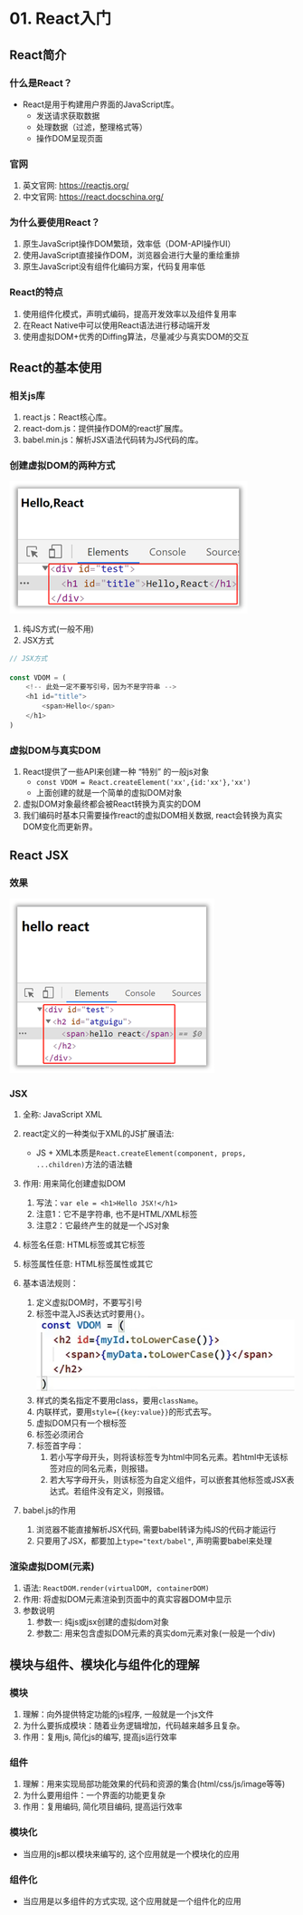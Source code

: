 # 01. React入门

## React简介
### 什么是React？
- React是用于构建用户界面的JavaScript库。
    - 发送请求获取数据
    - 处理数据（过滤，整理格式等）
    - 操作DOM呈现页面

### 官网
1.	英文官网: https://reactjs.org/
2.	中文官网: https://react.docschina.org/


### 为什么要使用React？
1. 原生JavaScript操作DOM繁琐，效率低（DOM-API操作UI）
2. 使用JavaScript直接操作DOM，浏览器会进行大量的重绘重排
3. 原生JavaScript没有组件化编码方案，代码复用率低


### React的特点
1. 使用组件化模式，声明式编码，提高开发效率以及组件复用率
2. 在React Native中可以使用React语法进行移动端开发
3. 使用虚拟DOM+优秀的Diffing算法，尽量减少与真实DOM的交互

## React的基本使用

### 相关js库
1.	react.js：React核心库。
2.	react-dom.js：提供操作DOM的react扩展库。
3.	babel.min.js：解析JSX语法代码转为JS代码的库。

### 创建虚拟DOM的两种方式

![alt text](image.png)

1.	纯JS方式(一般不用)
2.	JSX方式

```js
// JSX方式

const VDOM = (
    <!-- 此处一定不要写引号，因为不是字符串 -->
    <h1 id="title">
        <span>Hello</span>
    </h1>
)
```


### 虚拟DOM与真实DOM
1.	React提供了一些API来创建一种 “特别” 的一般js对象
	- ```const VDOM = React.createElement('xx',{id:'xx'},'xx')```
	- 上面创建的就是一个简单的虚拟DOM对象
2.	虚拟DOM对象最终都会被React转换为真实的DOM
3.	我们编码时基本只需要操作react的虚拟DOM相关数据, react会转换为真实DOM变化而更新界。


## React JSX

### 效果

![alt text](image-1.png)

### JSX
1.	全称:  JavaScript XML
2.	react定义的一种类似于XML的JS扩展语法:
    - JS + XML本质是```React.createElement(component, props, ...children)```方法的语法糖
3.	作用: 用来简化创建虚拟DOM
    1)	写法：```var ele = <h1>Hello JSX!</h1>```
    2)	注意1：它不是字符串, 也不是HTML/XML标签
    3)	注意2：它最终产生的就是一个JS对象
4.	标签名任意: HTML标签或其它标签
5.	标签属性任意: HTML标签属性或其它
6.	基本语法规则：
    1. 定义虚拟DOM时，不要写引号
    2. 标签中混入JS表达式时要用```{}```。
        ![alt text](image-2.png)
    3. 样式的类名指定不要用class，要用```className```。
    4. 内联样式，要用```style={{key:value}}```的形式去写。
    5. 虚拟DOM只有一个根标签
    6. 标签必须闭合
    7. 标签首字母：
        1. 若小写字母开头，则将该标签专为html中同名元素。若html中无该标签对应的同名元素，则报错。
        2. 若大写字母开头，则该标签为自定义组件，可以嵌套其他标签或JSX表达式。若组件没有定义，则报错。

7.	babel.js的作用
    1)	浏览器不能直接解析JSX代码, 需要babel转译为纯JS的代码才能运行
    2)	只要用了JSX，都要加上```type="text/babel"```, 声明需要babel来处理

### 渲染虚拟DOM(元素)
1. 语法:  ```ReactDOM.render(virtualDOM, containerDOM)```
2. 作用: 将虚拟DOM元素渲染到页面中的真实容器DOM中显示
3. 参数说明
    1)	参数一: 纯js或jsx创建的虚拟dom对象
    2)	参数二: 用来包含虚拟DOM元素的真实dom元素对象(一般是一个div)

## 模块与组件、模块化与组件化的理解
### 模块
1.	理解：向外提供特定功能的js程序, 一般就是一个js文件
2.	为什么要拆成模块：随着业务逻辑增加，代码越来越多且复杂。
3.	作用：复用js, 简化js的编写, 提高js运行效率
### 组件
1.	理解：用来实现局部功能效果的代码和资源的集合(html/css/js/image等等)
2.	为什么要用组件：一个界面的功能更复杂
3.	作用：复用编码, 简化项目编码, 提高运行效率
### 模块化
- 当应用的js都以模块来编写的, 这个应用就是一个模块化的应用
### 组件化
- 当应用是以多组件的方式实现, 这个应用就是一个组件化的应用